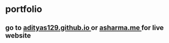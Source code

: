 # portfolio

## go to <a href="https://adityas129.github.io/"> adityas129.github.io </a> or <a href="https://asharma.me/"> asharma.me </a>for live website

